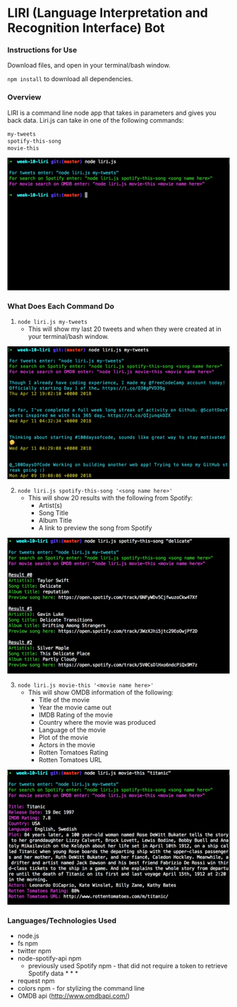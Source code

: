 # LIRI (Language Interpretation and Recognition Interface) Bot

### Instructions for Use
Download files, and open in your terminal/bash window.

`npm install` to download all dependencies.

### Overview
LIRI is a command line node app that takes in parameters and gives you back data. Liri.js can take in one of the following commands:
```
my-tweets
spotify-this-song
movie-this
```

![alt text](https://github.com/laurengranada/week-10-liri/blob/master/read-images/node_liri.png)

### What Does Each Command Do
1. `node liri.js my-tweets`
    - This will show my last 20 tweets and when they were created at in your terminal/bash window.

![alt text](https://github.com/laurengranada/week-10-liri/blob/master/read-images/newtweets.png)

2. `node liri.js spotify-this-song '<song name here>'`
    - This will show 20 results with the following from Spotify:
        - Artist(s)
        - Song Title
        - Album Title
        - A link to preview the song from Spotify

![alt text](https://github.com/laurengranada/week-10-liri/blob/master/read-images/spotify.png)

3. `node liri.js movie-this '<movie name here>'`
    - This will show OMDB information of the following: 
        - Title of the movie
        - Year the movie came out
        - IMDB Rating of the movie
        - Country where the movie was produced
        - Language of the movie
        - Plot of the movie
        - Actors in the movie
        - Rotten Tomatoes Rating
        - Rotten Tomatoes URL

![alt text](https://github.com/laurengranada/week-10-liri/blob/master/read-images/movie-this.png)

### Languages/Technologies Used
- node.js
- fs npm
- twitter npm
- node-spotify-api npm 
    * previously used Spotify npm - that did not require a token to retrieve Spotify data * * *
- request npm
- colors npm - for stylizing the command line
- OMDB api (http://www.omdbapi.com/)

